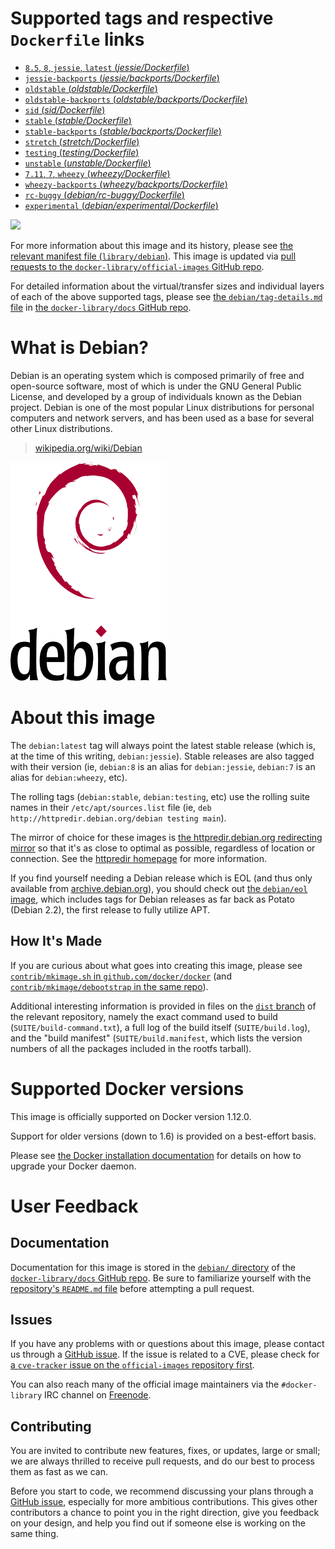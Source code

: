 # Supported tags and respective `Dockerfile` links

-	[`8.5`, `8`, `jessie`, `latest` (*jessie/Dockerfile*)](https://github.com/tianon/docker-brew-debian/blob/c2882c541f5bd5cfdd28a505a4e635d42c7fd946/jessie/Dockerfile)
-	[`jessie-backports` (*jessie/backports/Dockerfile*)](https://github.com/tianon/docker-brew-debian/blob/c2882c541f5bd5cfdd28a505a4e635d42c7fd946/jessie/backports/Dockerfile)
-	[`oldstable` (*oldstable/Dockerfile*)](https://github.com/tianon/docker-brew-debian/blob/c2882c541f5bd5cfdd28a505a4e635d42c7fd946/oldstable/Dockerfile)
-	[`oldstable-backports` (*oldstable/backports/Dockerfile*)](https://github.com/tianon/docker-brew-debian/blob/c2882c541f5bd5cfdd28a505a4e635d42c7fd946/oldstable/backports/Dockerfile)
-	[`sid` (*sid/Dockerfile*)](https://github.com/tianon/docker-brew-debian/blob/f2f13c96629664b5cd7ac24b56a12723a7df69e3/sid/Dockerfile)
-	[`stable` (*stable/Dockerfile*)](https://github.com/tianon/docker-brew-debian/blob/c2882c541f5bd5cfdd28a505a4e635d42c7fd946/stable/Dockerfile)
-	[`stable-backports` (*stable/backports/Dockerfile*)](https://github.com/tianon/docker-brew-debian/blob/c2882c541f5bd5cfdd28a505a4e635d42c7fd946/stable/backports/Dockerfile)
-	[`stretch` (*stretch/Dockerfile*)](https://github.com/tianon/docker-brew-debian/blob/f2f13c96629664b5cd7ac24b56a12723a7df69e3/stretch/Dockerfile)
-	[`testing` (*testing/Dockerfile*)](https://github.com/tianon/docker-brew-debian/blob/f2f13c96629664b5cd7ac24b56a12723a7df69e3/testing/Dockerfile)
-	[`unstable` (*unstable/Dockerfile*)](https://github.com/tianon/docker-brew-debian/blob/f2f13c96629664b5cd7ac24b56a12723a7df69e3/unstable/Dockerfile)
-	[`7.11`, `7`, `wheezy` (*wheezy/Dockerfile*)](https://github.com/tianon/docker-brew-debian/blob/c2882c541f5bd5cfdd28a505a4e635d42c7fd946/wheezy/Dockerfile)
-	[`wheezy-backports` (*wheezy/backports/Dockerfile*)](https://github.com/tianon/docker-brew-debian/blob/c2882c541f5bd5cfdd28a505a4e635d42c7fd946/wheezy/backports/Dockerfile)
-	[`rc-buggy` (*debian/rc-buggy/Dockerfile*)](https://github.com/tianon/dockerfiles/blob/22a998f815d55217afa0075411b810b8889ceac1/debian/rc-buggy/Dockerfile)
-	[`experimental` (*debian/experimental/Dockerfile*)](https://github.com/tianon/dockerfiles/blob/22a998f815d55217afa0075411b810b8889ceac1/debian/experimental/Dockerfile)

[![](https://badge.imagelayers.io/debian:latest.svg)](https://imagelayers.io/?images=debian:8.5,debian:jessie-backports,debian:oldstable,debian:oldstable-backports,debian:sid,debian:stable,debian:stable-backports,debian:stretch,debian:testing,debian:unstable,debian:7.11,debian:wheezy-backports,debian:rc-buggy,debian:experimental)

For more information about this image and its history, please see [the relevant manifest file (`library/debian`)](https://github.com/docker-library/official-images/blob/master/library/debian). This image is updated via [pull requests to the `docker-library/official-images` GitHub repo](https://github.com/docker-library/official-images/pulls?q=label%3Alibrary%2Fdebian).

For detailed information about the virtual/transfer sizes and individual layers of each of the above supported tags, please see [the `debian/tag-details.md` file](https://github.com/docker-library/docs/blob/master/debian/tag-details.md) in [the `docker-library/docs` GitHub repo](https://github.com/docker-library/docs).

# What is Debian?

Debian is an operating system which is composed primarily of free and open-source software, most of which is under the GNU General Public License, and developed by a group of individuals known as the Debian project. Debian is one of the most popular Linux distributions for personal computers and network servers, and has been used as a base for several other Linux distributions.

> [wikipedia.org/wiki/Debian](https://en.wikipedia.org/wiki/Debian)

![logo](https://raw.githubusercontent.com/docker-library/docs/b449be7df57e9ed9086bb5821bfb5d6cdc5d67a4/debian/logo.png)

# About this image

The `debian:latest` tag will always point the latest stable release (which is, at the time of this writing, `debian:jessie`). Stable releases are also tagged with their version (ie, `debian:8` is an alias for `debian:jessie`, `debian:7` is an alias for `debian:wheezy`, etc).

The rolling tags (`debian:stable`, `debian:testing`, etc) use the rolling suite names in their `/etc/apt/sources.list` file (ie, `deb
http://httpredir.debian.org/debian testing main`).

The mirror of choice for these images is [the httpredir.debian.org redirecting mirror](http://httpredir.debian.org) so that it's as close to optimal as possible, regardless of location or connection. See the [httpredir homepage](http://httpredir.debian.org) for more information.

If you find yourself needing a Debian release which is EOL (and thus only available from [archive.debian.org](http://archive.debian.org)), you should check out [the `debian/eol` image](https://hub.docker.com/r/debian/eol/), which includes tags for Debian releases as far back as Potato (Debian 2.2), the first release to fully utilize APT.

## How It's Made

If you are curious about what goes into creating this image, please see [`contrib/mkimage.sh` in `github.com/docker/docker`](https://github.com/docker/docker/blob/master/contrib/mkimage.sh) (and [`contrib/mkimage/debootstrap` in the same repo](https://github.com/docker/docker/blob/master/contrib/mkimage/debootstrap)).

Additional interesting information is provided in files on the [`dist` branch](https://github.com/tianon/docker-brew-debian/tree/dist) of the relevant repository, namely the exact command used to build (`SUITE/build-command.txt`), a full log of the build itself (`SUITE/build.log`), and the "build manifest" (`SUITE/build.manifest`, which lists the version numbers of all the packages included in the rootfs tarball).

# Supported Docker versions

This image is officially supported on Docker version 1.12.0.

Support for older versions (down to 1.6) is provided on a best-effort basis.

Please see [the Docker installation documentation](https://docs.docker.com/installation/) for details on how to upgrade your Docker daemon.

# User Feedback

## Documentation

Documentation for this image is stored in the [`debian/` directory](https://github.com/docker-library/docs/tree/master/debian) of the [`docker-library/docs` GitHub repo](https://github.com/docker-library/docs). Be sure to familiarize yourself with the [repository's `README.md` file](https://github.com/docker-library/docs/blob/master/README.md) before attempting a pull request.

## Issues

If you have any problems with or questions about this image, please contact us through a [GitHub issue](https://github.com/tianon/docker-brew-debian/issues). If the issue is related to a CVE, please check for [a `cve-tracker` issue on the `official-images` repository first](https://github.com/docker-library/official-images/issues?q=label%3Acve-tracker).

You can also reach many of the official image maintainers via the `#docker-library` IRC channel on [Freenode](https://freenode.net).

## Contributing

You are invited to contribute new features, fixes, or updates, large or small; we are always thrilled to receive pull requests, and do our best to process them as fast as we can.

Before you start to code, we recommend discussing your plans through a [GitHub issue](https://github.com/tianon/docker-brew-debian/issues), especially for more ambitious contributions. This gives other contributors a chance to point you in the right direction, give you feedback on your design, and help you find out if someone else is working on the same thing.
